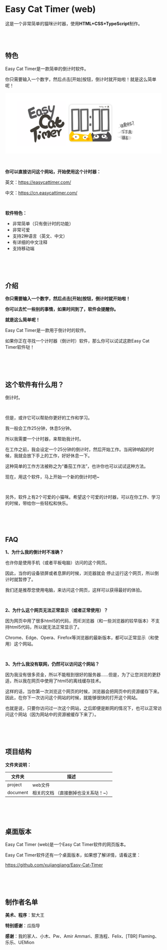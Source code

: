 # Easy Cat Timer (web)
这是一个非常简单的猫咪计时器，使用**HTML+CSS+TypeScript**制作。

<br/>

<br/>

## 特色

Easy Cat Timer是一款简单的倒计时软件。

你只需要输入一个数字，然后点击[开始]按钮，倒计时就开始啦！就是这么简单呢！

![image](image/zh-cn.png)

<br/>

**你可以直接访问这个网站，开始使用这个计时器：**

英文：https://easycattimer.com/

中文：https://cn.easycattimer.com/

<br/>

**软件特色：**

- 非常简单（只有倒计时的功能）
- 非常可爱
- 支持2种语言（英文、中文）
- 有详细的中文注释
- 支持移动端

<br/>

<br/>

<br/>

## 介绍

**你只需要输入一个数字，然后点击[开始]按钮，倒计时就开始啦！**

**你可以去忙一些别的事情，如果时间到了，软件会提醒你。**

**就是这么简单呢！**

Easy Cat Timer是一款用于倒计时的软件。

如果你正在寻找一个计时器（倒计时）软件，那么你可以试试这款Easy Cat Timer软件哒！

<br/>

<br/>

<br/>

## 这个软件有什么用？

倒计时。

<br/>

但是，或许它可以帮助你更好的工作和学习。

我一般会工作25分钟，休息5分钟。

所以我需要一个计时器，来帮助我计时。

在工作之前，我会设定一个25分钟的倒计时，然后开始工作。当闹钟响起的时候，我就会放下手上的工作，好好休息一下。

这种简单的工作方法被称之为“番茄工作法”，也许你也可以试试这种方法。

现在，用这个软件，马上开始一个新的倒计时吧~

<br/>

另外，软件上有2个可爱的小猫咪。希望这个可爱的计时器，可以在你工作、学习的时候，带给你一些轻松和快乐。

<br/>

<br/>

<br/>

## FAQ

**1、为什么我的倒计时不准确？**

也许你是使用手机（或者平板电脑）访问的这个网页。

因此，当你的设备锁屏或者息屏的时候，浏览器就会 停止运行这个网页，所以倒计时就暂停了。

我们还是推荐您使用电脑，来访问这个网页，这样可以获得最好的体验。

<br/>

**2、为什么这个网页无法正常显示（或者正常使用）？**

因为网页中用了很多html5的代码，而IE浏览器（和一些浏览器的较早版本）不支持html5代码，所以就无法正常显示了。

Chrome、Edge、Opera、Firefox等浏览器的最新版本，都可以正常显示（和使用）这个网站。

<br/>

**3、为什么我没有联网，仍然可以访问这个网站？**

因为我没有很多资金，所以不能租到很好的服务器……但是，为了让您浏览的更舒适，所以我在网页中使用了html5的离线缓存技术。

这样的话，当你第一次浏览这个网页的时候，浏览器会把网页中的资源缓存下来。因此，在你下一次访问这个网站的时候，就能够很快的打开这个网站。

也就是说，只要你访问过一次这个网站，之后即便是断网的情况下，也可以正常访问这个网站（因为网站中的资源被缓存下来了）。

<br/>

<br/>

<br/>

## 项目结构

**文件夹说明：**

| 文件夹   | 描述                                 |
| -------- | ------------------------------------ |
| project  | web文件                              |
| document | 相关的文档 （直接删掉也没关系哒！~） |

<br/>

<br/>

<br/>

## 桌面版本

Easy Cat Timer (web)是一个Easy Cat Timer软件的网页版本。

Easy Cat Timer软件还有一个桌面版本，如果想了解详情，请看这里：

https://github.com/xujiangjiang/Easy-Cat-Timer

<br/>

<br/>

<br/>

## 制作者名单

**美术、程序**：絮大王

**特别感谢**：瓜指导

**感谢**：我的家人、小木、Pw、Amir Ammari、原浩程、Felix、[TBR] Flaming、乐乐、UEMion

<br/>

<br/>